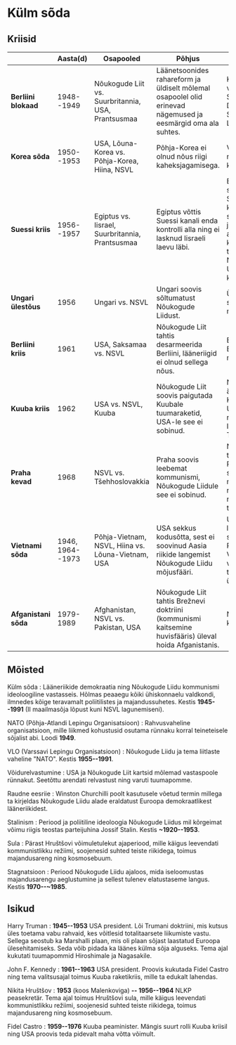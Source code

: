 # Külm sõda

## Kriisid

|   | Aasta(d) | Osapooled | Põhjus | Tulemus |
|---|----------|-----------|--------|---------|
| **Berliini blokaad** | 1948--1949 | Nõukogude Liit vs. Suurbritannia, USA, Prantsusmaa | Läänetsoonides rahareform ja üldiselt mõlemal osapoolel olid erinevad nägemused ja eesmärgid oma ala suhtes. | Kuulutati välja Saksamaa DV ja Saksamaa LV. |
| **Korea sõda** | 1950--1953 | USA, Lõuna-Korea vs. Põhja-Korea, Hiina, NSVL | Põhja-Korea ei olnud nõus riigi kaheksjagamisega. | Vaherahu, riik jäi kaheks. |
| **Suessi kriis** | 1956--1957 | Egiptus vs. Iisrael, Suurbritannia, Prantsusmaa | Egiptus võttis Suessi kanali enda kontrolli alla ning ei lasknud Iisraeli laevu läbi. | Egiptus säilitas Suessi kanali, aga see pidi jääma avatuks ka teistele. NSVL ja USA mõju kasvas. |
| **Ungari ülestõus** | 1956 | Ungari vs. NSVL | Ungari soovis sõltumatust Nõukogude Liidust. | Ülestõus suruti maha. |
| **Berliini kriis** | 1961 | USA, Saksamaa vs. NSVL | Nõukogude Liit tahtis desarmeerida Berliini, lääneriigid ei olnud sellega nõus. | Ehitati Berliini müür. |
| **Kuuba kriis** | 1962 | USA vs. NSVL, Kuuba | Nõukogude Liit soovis paigutada Kuubale tuumaraketid, USA-le see ei sobinud. | NSVL viis ära raketid Kuubalt, USA viis raketid ära Itaaliast ja Türgist. |
| **Praha kevad** | 1968 | NSVL vs. Tšehhoslovakkia | Praha soovis leebemat kommunismi, Nõukogude Liidule see ei sobinud. | NSVL tungis Prahasse, surus maha rahutused; reformid tühistati. |
| **Vietnami sõda** | 1946, 1964--1973 | Põhja-Vietnam, NSVL, Hiina vs. Lõuna-Vietnam, USA | USA sekkus kodusõtta, sest ei soovinud Aasia riikide langemist Nõukogude Liidu mõjusfääri. | USA lahkus sõjast; Põhja-Vietnam võttis riigi täielikult üle. |
| **Afganistani sõda** | 1979-1989 | Afghanistan, NSVL vs. Pakistan, USA | Nõukogude Liit tahtis Brežnevi doktriini (kommunismi kaitsemine huvisfääris) üleval hoida Afganistanis. | NSVL kaotas. |

## Mõisted

Külm sõda
: Lääneriikide demokraatia ning Nõukogude Liidu kommunismi ideoloogiline vastasseis. Hõlmas peaaegu kõiki ühiskonnaelu valdkondi, ilmnedes kõige teravamalt poliitilistes ja majandussuhetes. Kestis **1945--1991** (II maailmasõja lõpust kuni NSVL lagunemiseni).

NATO (Põhja-Atlandi Lepingu Organisatsioon)
: Rahvusvaheline organisatsioon, mille liikmed kohustusid osutama rünnaku korral teineteisele sõjalist abi. Loodi **1949**. 

VLO (Varssavi Lepingu Organisatsioon)
: Nõukogude Liidu ja tema liitlaste vaheline "NATO". Kestis **1955--1991**.

Võidurelvastumine
: USA ja Nõukogude Liit kartsid mõlemad vastaspoole rünnakut. Seetõttu arendati relvastust ning varuti tuumapomme.

Raudne eesriie
: Winston Churchilli poolt kasutusele võetud termin millega ta kirjeldas Nõukogude Liidu alade eraldatust Euroopa demokraatlikest lääneriikidest.

Stalinism
: Periood ja poliitiline ideoloogia Nõukogude Liidus mil kõrgeimat võimu riigis teostas parteijuhina Jossif Stalin. Kestis **~1920--1953**.

Sula
: Pärast Hruštšovi võimuletulekut ajaperiood, mille käigus leevendati kommunistlikku režiimi, soojenesid suhted teiste riikidega, toimus majandusareng ning kosmosebuum.

Stagnatsioon
: Periood Nõukogude Liidu ajaloos, mida iseloomustas majandusarengu aeglustumine ja sellest tulenev elatustaseme langus. Kestis **1970--~1985**.

## Isikud

Harry Truman 
: **1945--1953** USA president. Lõi Trumani doktriini, mis kutsus üles toetama vabu rahvaid, kes võitlesid totalitaarsete liikumiste vastu. Sellega seostub ka Marshalli plaan, mis oli plaan sõjast laastatud Euroopa ülesehitamiseks. Seda võib pidada ka läänes külma sõja alguseks. Tema ajal kukutati tuumapommid Hiroshimale ja Nagasakile.

John F. Kennedy
: **1961--1963** USA president. Proovis kukutada Fidel Castro ning tema valitsusajal toimus Kuuba raketikriis, mille ta edukalt lahendas.

Nikita Hruštšov
: **1953** (koos Malenkoviga) **-- 1956--1964** NLKP peasekretär. Tema ajal toimus Hruštšovi sula, mille käigus leevendati kommunistlikku režiimi, soojenesid suhted teiste riikidega, toimus majandusareng ning kosmosebuum.

Fidel Castro
: **1959--1976** Kuuba peaminister. Mängis suurt rolli Kuuba kriisil ning USA proovis teda pidevalt maha võtta võimult.